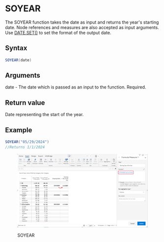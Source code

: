 # SOYEAR

The SOYEAR function takes the date as input and returns the year's starting date. Node references and measures are also accepted as input arguments. Use [DATE.SET()](https://docs.inforiver.com/\~/changes/mS6jwvARNLHpKqBa4cT9/formula-syntax/date-functions/date.set) to set the format of the output date.

## Syntax <a href="#syntax" id="syntax"></a>

```java
SOYEAR(date)
```

## Arguments <a href="#arguments" id="arguments"></a>

date - The date which is passed as an input to the function. Required.

## Return value <a href="#return-value" id="return-value"></a>

Date representing the start of the year.

## Example <a href="#example" id="example"></a>

```java
SOYEAR("05/29/2024")
//Returns 1/1/2024
```

<figure><img src="../../.gitbook/assets/image (4) (1).png" alt=""><figcaption><p>SOYEAR</p></figcaption></figure>

